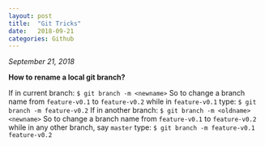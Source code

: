 ```yaml
---
layout: post
title:  "Git Tricks"
date:   2018-09-21
categories: Github
---
```


_September 21, 2018_

<strong>How to rename a local git branch?</strong>

If in current branch:
`$ git branch -m <newname>`
So to change a branch name from `feature-v0.1` to `feature-v0.2` while in `feature-v0.1` type:
`$ git branch -m feature-v0.2`
If in another branch:
`$ git branch -m <oldname> <newname>`
So to change a branch name from `feature-v0.1` to `feature-v0.2` while in any other branch, say `master` type:
`$ git branch -m feature-v0.1 feature-v0.2`

